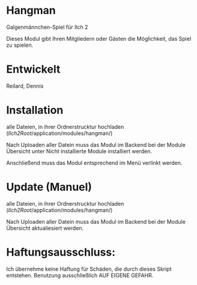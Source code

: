 # Hangman

Galgenmännchen-Spiel für Ilch 2

Dieses Modul gibt Ihren Mitgliedern oder Gästen die Möglichkeit, das Spiel zu spielen.

# Entwickelt

Reilard, Dennis

# Installation

alle Dateien, in ihrer Ordnerstrucktur hochladen (*Ilch2Root*/application/modules/hangman/)

Nach Uploaden aller Datein muss das Modul im Backend bei der Module Übersicht unter Nicht installierte Module installiert werden.

Anschließend muss das Modul entsprechend im Menü verlinkt werden.

# Update (Manuel)

alle Dateien, in ihrer Ordnerstrucktur hochladen (*Ilch2Root*/application/modules/hangman/)

Nach Uploaden aller Datein muss das Modul im Backend bei der Module Übersicht aktualiesiert werden.

# Haftungsausschluss:

Ich übernehme keine Haftung für Schäden, die durch dieses Skript entstehen. Benutzung ausschließlich AUF EIGENE GEFAHR.
